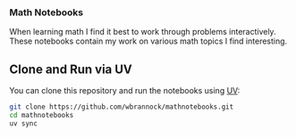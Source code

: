 ### Math Notebooks
When learning math I find it best to work through problems interactively. These notebooks contain my work on various math topics I find interesting.

## Clone and Run via UV
You can clone this repository and run the notebooks using [UV](https://uv.run):

```bash
git clone https://github.com/wbrannock/mathnotebooks.git
cd mathnotebooks
uv sync
```
